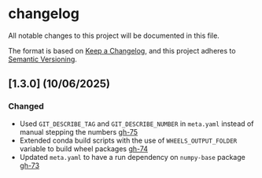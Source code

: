 # changelog
All notable changes to this project will be documented in this file.

The format is based on [Keep a Changelog](https://keepachangelog.com/en/1.1.0/),
and this project adheres to [Semantic Versioning](https://semver.org/spec/v2.0.0.html).

## [1.3.0] (10/06/2025)

### Changed
* Used `GIT_DESCRIBE_TAG` and `GIT_DESCRIBE_NUMBER` in `meta.yaml` instead of manual stepping the numbers [gh-75](https://github.com/IntelPython/mkl_random/pull/75)
* Extended conda build scripts with the use of `WHEELS_OUTPUT_FOLDER` variable to build wheel packages [gh-74](https://github.com/IntelPython/mkl_random/pull/74)
* Updated `meta.yaml` to have a run dependency on `numpy-base` package [gh-73](https://github.com/IntelPython/mkl_random/pull/73)
